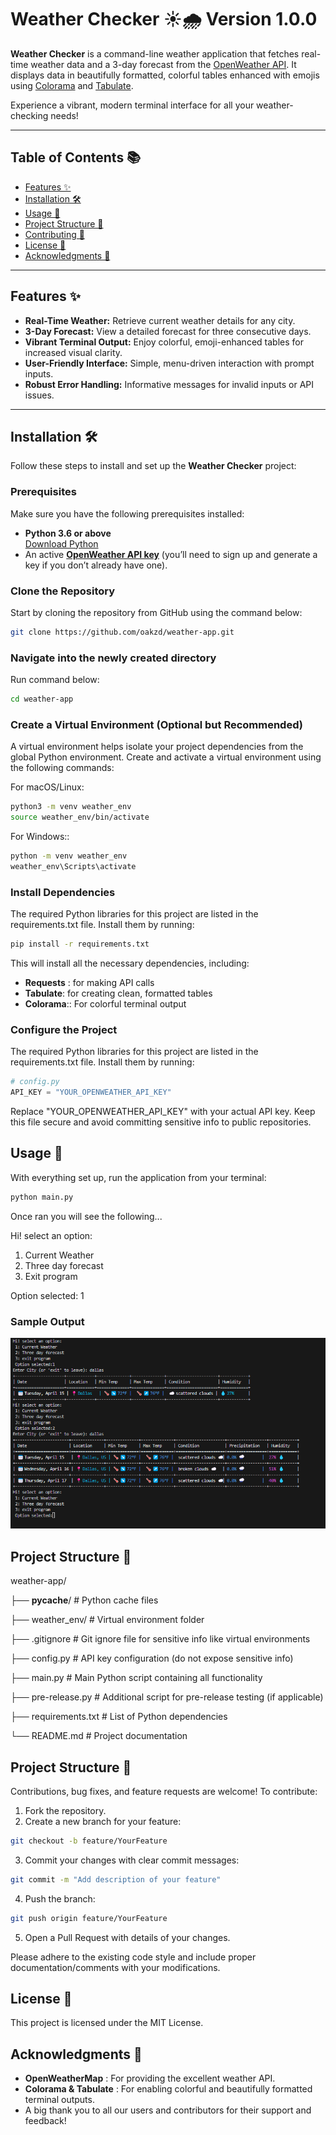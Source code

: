# Weather Checker ☀️🌧️ Version 1.0.0
**Weather Checker** is a command-line weather application that fetches real-time weather data and a 3-day forecast from the [OpenWeather API](https://openweathermap.org/api). It displays data in beautifully formatted, colorful tables enhanced with emojis using [Colorama](https://github.com/tartley/colorama) and [Tabulate](https://github.com/astanin/python-tabulate).

Experience a vibrant, modern terminal interface for all your weather-checking needs!

---

## Table of Contents 📚

- [Features ✨](#features-)
- [Installation 🛠️](#installation-)
- [Usage 🚀](#usage-)
- [Project Structure 📁](#project-structure-)
- [Contributing 🤝](#contributing-)
- [License 📄](#license-)
- [Acknowledgments 🙏](#acknowledgments-)

---

## Features ✨

- **Real-Time Weather:** Retrieve current weather details for any city.
- **3-Day Forecast:** View a detailed forecast for three consecutive days.
- **Vibrant Terminal Output:** Enjoy colorful, emoji-enhanced tables for increased visual clarity.
- **User-Friendly Interface:** Simple, menu-driven interaction with prompt inputs.
- **Robust Error Handling:** Informative messages for invalid inputs or API issues.

---

## Installation 🛠️

Follow these steps to install and set up the **Weather Checker** project:

### Prerequisites

Make sure you have the following prerequisites installed:
- **Python 3.6 or above**  
  [Download Python](https://www.python.org/downloads/)
- An active **[OpenWeather API key](https://openweathermap.org/api)** (you’ll need to sign up and generate a key if you don’t already have one).

### Clone the Repository

Start by cloning the repository from GitHub using the command below:
```bash
git clone https://github.com/oakzd/weather-app.git
```

### Navigate into the newly created directory

Run command below:
```bash
cd weather-app
```

### Create a Virtual Environment (Optional but Recommended)

A virtual environment helps isolate your project dependencies from the global Python environment. 
Create and activate a virtual environment using the following commands:

For macOS/Linux:
```bash
python3 -m venv weather_env
source weather_env/bin/activate
```
For Windows::
```bash
python -m venv weather_env
weather_env\Scripts\activate
```

### Install Dependencies
The required Python libraries for this project are listed in the requirements.txt file. Install them by running:
```bash
pip install -r requirements.txt
```
This will install all the necessary dependencies, including:
- **Requests** : for making API calls
- **Tabulate**: for creating clean, formatted tables
- **Colorama**:: For colorful terminal output


### Configure the Project
The required Python libraries for this project are listed in the requirements.txt file. Install them by running:
```python
# config.py
API_KEY = "YOUR_OPENWEATHER_API_KEY"
```
Replace "YOUR_OPENWEATHER_API_KEY" with your actual API key. 
Keep this file secure and avoid committing sensitive info to public repositories.

## Usage 🚀
With everything set up, run the application from your terminal:
```bash
python main.py
```
Once ran you will see the following...

Hi! select an option:
1. Current Weather
2. Three day forecast
3. Exit program

Option selected: 1


### Sample Output
![Sample Output](assets/sampleoutput.png)


## Project Structure 📁
weather-app/

├── __pycache__/          # Python cache files

├── weather_env/          # Virtual environment folder

├── .gitignore            # Git ignore file for sensitive info like virtual environments

├── config.py             # API key configuration (do not expose sensitive info)

├── main.py               # Main Python script containing all functionality

├── pre-release.py        # Additional script for pre-release testing (if applicable)

├── requirements.txt      # List of Python dependencies

└── README.md             # Project documentation


## Project Structure 🤝

Contributions, bug fixes, and feature requests are welcome! To contribute:
1. Fork the repository.
2. Create a new branch for your feature:
```bash
git checkout -b feature/YourFeature
```
3. Commit your changes with clear commit messages:
```bash
git commit -m "Add description of your feature"
```
4. Push the branch:
```bash
git push origin feature/YourFeature
```
5. Open a Pull Request with details of your changes.

Please adhere to the existing code style and include proper documentation/comments with your modifications.

## License 📄
This project is licensed under the MIT License.

## Acknowledgments 🙏
- **OpenWeatherMap** : For providing the excellent weather API.
- **Colorama & Tabulate** : For enabling colorful and beautifully formatted terminal outputs.
- A big thank you to all our users and contributors for their support and feedback!

